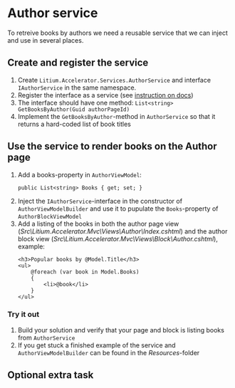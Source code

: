 # Author service

To retreive books by authors we need a reusable service that we can inject and use in several places.

## Create and register the service

1. Create `Litium.Accelerator.Services.AuthorService` and interface `IAuthorService` in the same namespace.
1. Register the interface as a service (see [instruction on docs](https://docs.litium.com/documentation/architecture/dependency-injection/service-registration))
1. The interface should have one method: `List<string> GetBooksByAuthor(Guid authorPageId)`
1. Implement the `GetBooksByAuthor`-method in `AuthorService` so that it returns a hard-coded list of book titles

## Use the service to render books on the Author page

1. Add a books-property in `AuthorViewModel`:
    ```
    public List<string> Books { get; set; }
    ```
1. Inject the `IAuthorService`-interface in the constructor of `AuthorViewModelBuilder` and use it to pupulate the `Books`-property of `AuthorBlockViewModel`
1. Add a listing of the books in both the author page view (_Src\Litium.Accelerator.Mvc\Views\Author\Index.cshtml_) and the author block view (_Src\Litium.Accelerator.Mvc\Views\Block\Author.cshtml_), example:
    ```
    <h3>Popular books by @Model.Title</h3>
    <ul>
        @foreach (var book in Model.Books)
        {
            <li>@book</li>
        }
    </ul>
    ```

### Try it out

1. Build your solution and verify that your page and block is listing books from `AuthorService`
1. If you get stuck a finished example of the service and `AuthorViewModelBuilder` can be found in the _Resources_-folder

## Optional extra task
 
